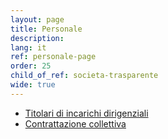 ```yaml
---
layout: page
title: Personale
description: 
lang: it
ref: personale-page
order: 25
child_of_ref: societa-trasparente
wide: true
---
```

* [Titolari di incarichi dirigenziali](titolari-incarichi-dirigenziali/)
* [Contrattazione collettiva](contrattazione-collettiva/)